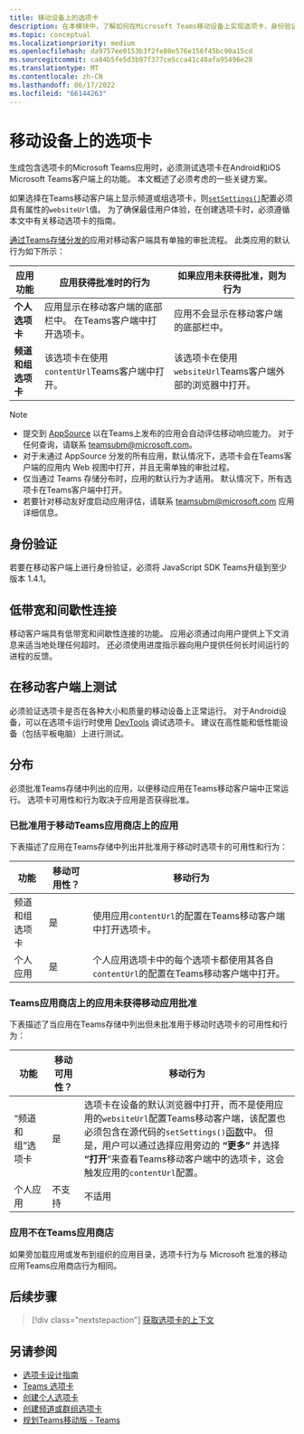 ```yaml
---
title: 移动设备上的选项卡
description: 在本模块中，了解如何在Microsoft Teams移动设备上实现选项卡、身份验证、低带宽连接、在移动客户端上进行测试、分发等等。
ms.topic: conceptual
ms.localizationpriority: medium
ms.openlocfilehash: da9757ee0153b3f2fe80e576e156f45bc90a15cd
ms.sourcegitcommit: ca84b5fe5d3b97f377ce5cca41c48afa95496e28
ms.translationtype: MT
ms.contentlocale: zh-CN
ms.lasthandoff: 06/17/2022
ms.locfileid: "66144263"
---
```

# <a name="tabs-on-mobile"></a>移动设备上的选项卡

生成包含选项卡的Microsoft Teams应用时，必须测试选项卡在Android和iOS Microsoft Teams客户端上的功能。 本文概述了必须考虑的一些关键方案。

如果选择在Teams移动客户端上显示频道或组选项卡，则[`setSettings()`](/javascript/api/@microsoft/teams-js/microsoftteams.settings?view=msteams-client-js-latest#@microsoft-teams-js-microsoftteams-settings-setsettings&preserve-view=true)配置必须具有属性的`websiteUrl`值。 为了确保最佳用户体验，在创建选项卡时，必须遵循本文中有关移动选项卡的指南。

[通过Teams存储分发的](~/concepts/deploy-and-publish/appsource/publish.md)应用对移动客户端具有单独的审批流程。 此类应用的默认行为如下所示：

| **应用功能** | **应用获得批准时的行为** | **如果应用未获得批准，则为行为** |
| --- | --- | --- |
| **个人选项卡** | 应用显示在移动客户端的底部栏中。 在Teams客户端中打开选项卡。 | 应用不会显示在移动客户端的底部栏中。 |
| **频道和组选项卡** | 该选项卡在使用`contentUrl`Teams客户端中打开。 | 该选项卡在使用`websiteUrl`Teams客户端外部的浏览器中打开。 |

> [!NOTE]
>
> * 提交到 [AppSource](https://appsource.microsoft.com) 以在Teams上发布的应用会自动评估移动响应能力。 对于任何查询，请联系 teamsubm@microsoft.com。
> * 对于未通过 AppSource 分发的所有应用，默认情况下，选项卡会在Teams客户端的应用内 Web 视图中打开，并且无需单独的审批过程。
> * 仅当通过 Teams 存储分布时，应用的默认行为才适用。 默认情况下，所有选项卡在Teams客户端中打开。
> * 若要针对移动友好度启动应用评估，请联系 teamsubm@microsoft.com 应用详细信息。

## <a name="authentication"></a>身份验证

若要在移动客户端上进行身份验证，必须将 JavaScript SDK Teams升级到至少版本 1.4.1。

## <a name="low-bandwidth-and-intermittent-connections"></a>低带宽和间歇性连接

移动客户端具有低带宽和间歇性连接的功能。 应用必须通过向用户提供上下文消息来适当地处理任何超时。 还必须使用进度指示器向用户提供任何长时间运行的进程的反馈。

## <a name="testing-on-mobile-clients"></a>在移动客户端上测试

必须验证选项卡是否在各种大小和质量的移动设备上正常运行。 对于Android设备，可以在选项卡运行时使用 [DevTools](~/tabs/how-to/developer-tools.md) 调试选项卡。 建议在高性能和低性能设备（包括平板电脑）上进行测试。

## <a name="distribution"></a>分布

必须批准Teams存储中列出的应用，以便移动应用在Teams移动客户端中正常运行。 选项卡可用性和行为取决于应用是否获得批准。

### <a name="apps-on-teams-store-approved-for-mobile"></a>已批准用于移动Teams应用商店上的应用

下表描述了应用在Teams存储中列出并批准用于移动时选项卡的可用性和行为：

|功能   |移动可用性？   |移动行为|
|----------|-----------|------------|
|频道 <br /> 和组选项卡|是|使用应用`contentUrl`的配置在Teams移动客户端中打开选项卡。|
|个人应用|是|个人应用选项卡中的每个选项卡都使用其各自`contentUrl`的配置在Teams移动客户端中打开。|

### <a name="apps-on-teams-store-not-approved-for-mobile"></a>Teams应用商店上的应用未获得移动应用批准

下表描述了当应用在Teams存储中列出但未批准用于移动时选项卡的可用性和行为：

| 功能 | 移动可用性？ | 移动行为 |
|----------|-----------|------------|
|“频道和组”选项卡|是|选项卡在设备的默认浏览器中打开，而不是使用应用的`websiteUrl`配置Teams移动客户端，该配置也必须包含在源代码的`setSettings()`[函数](/microsoftteams/platform/tabs/how-to/using-teams-client-sdk#settings-namespace)中。 但是，用户可以通过选择应用旁边的 **“更多”** 并选择 **“打开**”来查看Teams移动客户端中的选项卡，这会触发应用的`contentUrl`配置。|
|个人应用|不支持|不适用|

### <a name="apps-not-on-teams-store"></a>应用不在Teams应用商店

如果旁加载应用或发布到组织的应用目录，选项卡行为与 Microsoft 批准的移动应用Teams应用商店行为相同。

## <a name="next-step"></a>后续步骤

> [!div class="nextstepaction"]
> [获取选项卡的上下文](~/tabs/how-to/access-teams-context.md)

## <a name="see-also"></a>另请参阅

* [选项卡设计指南](~/tabs/design/tabs.md)
* [Teams 选项卡](~/tabs/what-are-tabs.md)
* [创建个人选项卡](~/tabs/how-to/create-personal-tab.md)
* [创建频道或群组选项卡](~/tabs/how-to/create-channel-group-tab.md)
* [规划Teams移动版 - Teams](~/concepts/design/plan-responsive-tabs-for-teams-mobile.md)
